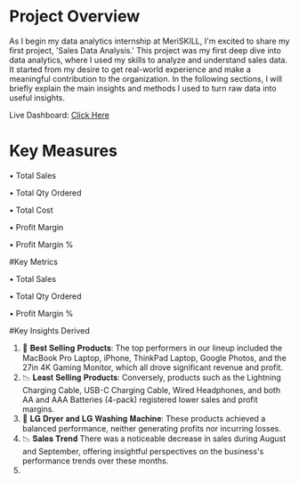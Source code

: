 # Project **Overview**
As I begin my data analytics internship at MeriSKILL, I'm excited to share my first project, 'Sales Data Analysis.' This project was my first deep dive into data analytics, where I used my skills to analyze and understand sales data. It started from my desire to get real-world experience and make a meaningful contribution to the organization. In the following sections, I will briefly explain the main insights and methods I used to turn raw data into useful insights.

Live Dashboard: [Click Here](https://app.powerbi.com/view?r=eyJrIjoiYzU1NTM3ZWMtMzkwMy00NTZjLWE1M2EtZDVjYzIwMjkxZDRhIiwidCI6ImM2ZTU0OWIzLTVmNDUtNDAzMi1hYWU5LWQ0MjQ0ZGM1YjJjNCJ9)


# Key Measures

• Total Sales

• Total Qty Ordered

• Total Cost

• Profit Margin

• Profit Margin %

#Key Metrics

• Total Sales

• Total Qty Ordered

• Profit Margin %

#Key Insights Derived

1.	🌟 𝐁𝐞𝐬𝐭 𝐒𝐞𝐥𝐥𝐢𝐧𝐠 𝐏𝐫𝐨𝐝𝐮𝐜𝐭𝐬: The top performers in our lineup included the MacBook Pro Laptop, iPhone, ThinkPad Laptop, Google Photos, and the 27in 4K Gaming Monitor, which all drove significant revenue and profit.
2.	📉 𝐋𝐞𝐚𝐬𝐭 𝐒𝐞𝐥𝐥𝐢𝐧𝐠 𝐏𝐫𝐨𝐝𝐮𝐜𝐭𝐬: Conversely, products such as the Lightning Charging Cable, USB-C Charging Cable, Wired Headphones, and both AA and AAA Batteries (4-pack) registered lower sales and profit margins.
3.	🔄 𝐋𝐆 𝐃𝐫𝐲𝐞𝐫 𝐚𝐧𝐝 𝐋𝐆 𝐖𝐚𝐬𝐡𝐢𝐧𝐠 𝐌𝐚𝐜𝐡𝐢𝐧𝐞: These products achieved a balanced performance, neither generating profits nor incurring losses.
4.	📉 𝐒𝐚𝐥𝐞𝐬 𝐓𝐫𝐞𝐧𝐝 There was a noticeable decrease in sales during August and September, offering insightful perspectives on the business's performance trends over these months.
5.	






